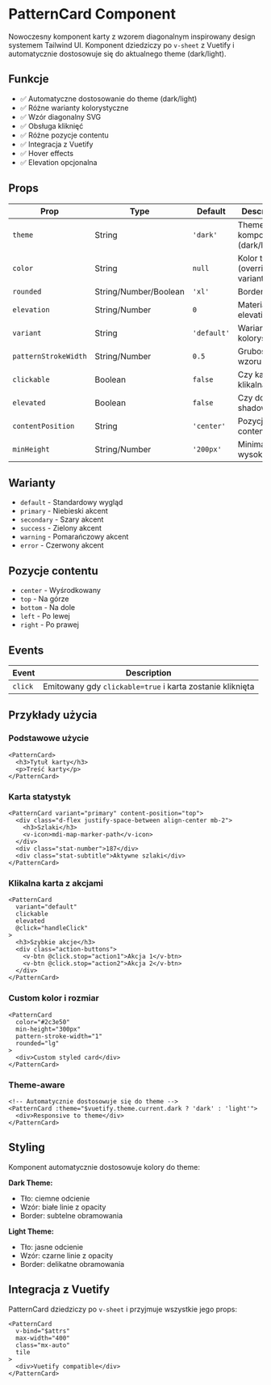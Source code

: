 # PatternCard Component

Nowoczesny komponent karty z wzorem diagonalnym inspirowany design systemem Tailwind UI. Komponent dziedziczy po `v-sheet` z Vuetify i automatycznie dostosowuje się do aktualnego theme (dark/light).

## Funkcje

- ✅ Automatyczne dostosowanie do theme (dark/light)
- ✅ Różne warianty kolorystyczne
- ✅ Wzór diagonalny SVG
- ✅ Obsługa kliknięć
- ✅ Różne pozycje contentu
- ✅ Integracja z Vuetify
- ✅ Hover effects
- ✅ Elevation opcjonalna

## Props

| Prop | Type | Default | Description |
|------|------|---------|-------------|
| `theme` | String | `'dark'` | Theme komponentu (dark/light) |
| `color` | String | `null` | Kolor tła (overrides variant) |
| `rounded` | String/Number/Boolean | `'xl'` | Border radius |
| `elevation` | String/Number | `0` | Material elevation |
| `variant` | String | `'default'` | Wariant kolorystyczny |
| `patternStrokeWidth` | String/Number | `0.5` | Grubość linii wzoru |
| `clickable` | Boolean | `false` | Czy karta jest klikalna |
| `elevated` | Boolean | `false` | Czy dodać shadow |
| `contentPosition` | String | `'center'` | Pozycja contentu |
| `minHeight` | String/Number | `'200px'` | Minimalna wysokość |

## Warianty

- `default` - Standardowy wygląd
- `primary` - Niebieski akcent
- `secondary` - Szary akcent  
- `success` - Zielony akcent
- `warning` - Pomarańczowy akcent
- `error` - Czerwony akcent

## Pozycje contentu

- `center` - Wyśrodkowany
- `top` - Na górze
- `bottom` - Na dole
- `left` - Po lewej
- `right` - Po prawej

## Events

| Event | Description |
|-------|-------------|
| `click` | Emitowany gdy `clickable=true` i karta zostanie kliknięta |

## Przykłady użycia

### Podstawowe użycie

```vue
<PatternCard>
  <h3>Tytuł karty</h3>
  <p>Treść karty</p>
</PatternCard>
```

### Karta statystyk

```vue
<PatternCard variant="primary" content-position="top">
  <div class="d-flex justify-space-between align-center mb-2">
    <h3>Szlaki</h3>
    <v-icon>mdi-map-marker-path</v-icon>
  </div>
  <div class="stat-number">187</div>
  <div class="stat-subtitle">Aktywne szlaki</div>
</PatternCard>
```

### Klikalna karta z akcjami

```vue
<PatternCard 
  variant="default" 
  clickable 
  elevated
  @click="handleClick"
>
  <h3>Szybkie akcje</h3>
  <div class="action-buttons">
    <v-btn @click.stop="action1">Akcja 1</v-btn>
    <v-btn @click.stop="action2">Akcja 2</v-btn>
  </div>
</PatternCard>
```

### Custom kolor i rozmiar

```vue
<PatternCard 
  color="#2c3e50"
  min-height="300px"
  pattern-stroke-width="1"
  rounded="lg"
>
  <div>Custom styled card</div>
</PatternCard>
```

### Theme-aware

```vue
<!-- Automatycznie dostosowuje się do theme -->
<PatternCard :theme="$vuetify.theme.current.dark ? 'dark' : 'light'">
  <div>Responsive to theme</div>
</PatternCard>
```

## Styling

Komponent automatycznie dostosowuje kolory do theme:

**Dark Theme:**
- Tło: ciemne odcienie
- Wzór: białe linie z opacity
- Border: subtelne obramowania

**Light Theme:**  
- Tło: jasne odcienie
- Wzór: czarne linie z opacity
- Border: delikatne obramowania

## Integracja z Vuetify

PatternCard dziedziczy po `v-sheet` i przyjmuje wszystkie jego props:

```vue
<PatternCard
  v-bind="$attrs"
  max-width="400"
  class="mx-auto"
  tile
>
  <div>Vuetify compatible</div>
</PatternCard>
```